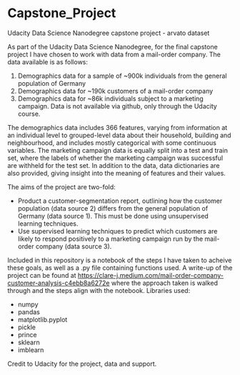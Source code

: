 # Capstone_Project
Udacity Data Science Nanodegree capstone project - arvato dataset

As part of the Udacity Data Science Nanodegree, for the final capstone project I have chosen to work with data from a mail-order company. The data available is as follows:
  1. Demographics data for a sample of ~900k individuals from the general population of Germany
  2. Demographics data for ~190k customers of a mail-order company
  3. Demographics data for ~86k individuals subject to a marketing campaign.
Data is not available via github, only through the Udacity course.

The demographics data includes 366 features, varying from information at an individual level to grouped-level data about their household, building and neighbourhood, and includes mostly  categorical with some continuous variables. The marketing campaign data is equally split into a test and train set, where the labels of whether the marketing campaign was successful are withheld for the test set. In addition to the data, data dictionaries are also provided, giving insight into the meaning of features and their values.

The aims of the project are two-fold:

  - Product a customer-segmentation report, outlining how the customer population (data source 2) differs from the general population of Germany (data source 1). This must be done using unsupervised learning techniques.
  - Use supervised learning techniques  to predict which customers are likely to respond positively to a marketing campaign run by the mail-order company (data source 3).

Included in this repository is a notebook of the steps I have taken to acheive these goals, as well as a .py file containing functions used. A write-up of the project can be found at https://clare-j.medium.com/mail-order-company-customer-analysis-c4ebb8a6272e where the approach taken is walked through and the steps align with the notebook.
Libraries used:
  - numpy
  - pandas
  - matplotlib.pyplot
  - pickle
  - prince
  - sklearn
  - imblearn

Credit to Udacity for the project, data and support.
